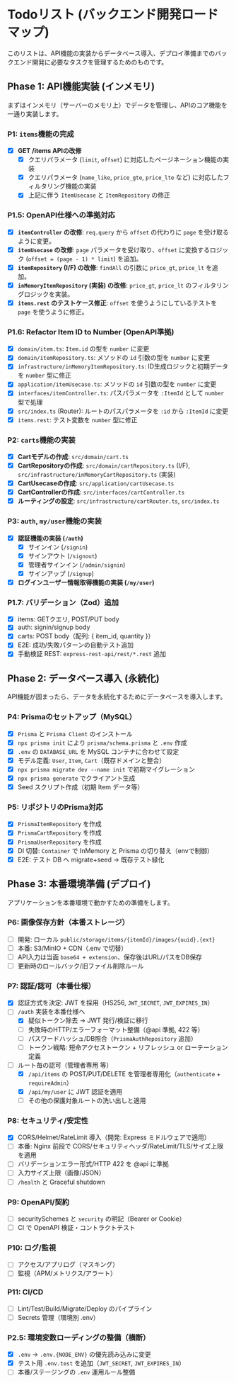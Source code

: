 # Todoリスト (バックエンド開発ロードマップ)

このリストは、API機能の実装からデータベース導入、デプロイ準備までのバックエンド開発に必要なタスクを管理するためのものです。

## Phase 1: API機能実装 (インメモリ)
まずはインメモリ（サーバーのメモリ上）でデータを管理し、APIのコア機能を一通り実装します。

### P1: `items`機能の完成
- [x] **GET /items APIの改修**
    - [x] クエリパラメータ (`limit`, `offset`) に対応したページネーション機能の実装
    - [x] クエリパラメータ (`name_like`, `price_gte`, `price_lte` など) に対応したフィルタリング機能の実装
    - [x] 上記に伴う `ItemUsecase` と `ItemRepository` の修正

### P1.5: OpenAPI仕様への準拠対応
- [x] **`itemController` の改修**: `req.query` から `offset` の代わりに `page` を受け取るように変更。
- [x] **`itemUsecase` の改修**: `page` パラメータを受け取り、`offset` に変換するロジック (`offset = (page - 1) * limit`) を追加。
- [x] **`itemRepository` (I/F) の改修**: `findAll` の引数に `price_gt`, `price_lt` を追加。
- [x] **`inMemoryItemRepository` (実装) の改修**: `price_gt`, `price_lt` のフィルタリングロジックを実装。
- [x] **`items.rest` のテストケース修正**: `offset` を使うようにしているテストを `page` を使うように修正。

### P1.6: Refactor Item ID to Number (OpenAPI準拠)
- [x] `domain/item.ts`: `Item.id` の型を `number` に変更
- [x] `domain/itemRepository.ts`: メソッドの `id` 引数の型を `number` に変更
- [x] `infrastructure/inMemoryItemRepository.ts`: ID生成ロジックと初期データを `number` 型に修正
- [x] `application/itemUsecase.ts`: メソッドの `id` 引数の型を `number` に変更
- [x] `interfaces/itemController.ts`: パスパラメータを `:ItemId` として `number` 型で処理
- [x] `src/index.ts` (Router): ルートのパスパラメータを `:id` から `:ItemId` に変更
- [x] `items.rest`: テスト変数を `number` 型に修正

### P2: `carts`機能の実装
- [x] **Cartモデルの作成**: `src/domain/cart.ts`
- [x] **CartRepositoryの作成**: `src/domain/cartRepository.ts` (I/F), `src/infrastructure/inMemoryCartRepository.ts` (実装)
- [x] **CartUsecaseの作成**: `src/application/cartUsecase.ts`
- [x] **CartControllerの作成**: `src/interfaces/cartController.ts`
- [x] **ルーティングの設定**: `src/infrastructure/cartRouter.ts`, `src/index.ts`

### P3: `auth`, `my/user`機能の実装
- [x] **認証機能の実装 (`/auth`)**
    - [x] サインイン (`/signin`)
    - [x] サインアウト (`/signout`)
    - [x] 管理者サインイン (`/admin/signin`)
    - [x] サインアップ (`/signup`)
- [x] **ログインユーザー情報取得機能の実装 (`/my/user`)**

### P1.7: バリデーション（Zod）追加
- [x] items: GETクエリ, POST/PUT body
- [x] auth: signin/signup body
- [x] carts: POST body（配列: { item_id, quantity }）
- [x] E2E: 成功/失敗パターンの自動テスト追加
- [x] 手動検証 REST: `express-rest-api/rest/*.rest` 追加

## Phase 2: データベース導入 (永続化)
API機能が固まったら、データを永続化するためにデータベースを導入します。

### P4: Prismaのセットアップ（MySQL）
- [x] `Prisma` と `Prisma Client` のインストール
- [x] `npx prisma init` により `prisma/schema.prisma` と `.env` 作成
- [x] `.env` の `DATABASE_URL` を MySQL コンテナに合わせて設定
- [x] モデル定義: `User`, `Item`, `Cart`（既存ドメインと整合）
- [x] `npx prisma migrate dev --name init` で初期マイグレーション
- [x] `npx prisma generate` でクライアント生成
- [x] Seed スクリプト作成（初期 Item データ等）

### P5: リポジトリのPrisma対応
- [x] `PrismaItemRepository` を作成
- [x] `PrismaCartRepository` を作成
- [x] `PrismaUserRepository` を作成
- [x] DI 切替: `Container` で InMemory と Prisma の切り替え（envで制御）
- [x] E2E: テスト DB へ migrate+seed → 既存テスト緑化

## Phase 3: 本番環境準備 (デプロイ)
アプリケーションを本番環境で動かすための準備をします。

### P6: 画像保存方針（本番ストレージ）
- [ ] 開発: ローカル `public/storage/items/{itemId}/images/{uuid}.{ext}`
- [ ] 本番: S3/MinIO + CDN（.env で切替）
- [ ] API入力は当面 `base64 + extension`、保存後はURL/パスをDB保存
- [ ] 更新時のロールバック/旧ファイル削除ルール

### P7: 認証/認可（本番仕様）
- [x] 認証方式を決定: JWT を採用（HS256, `JWT_SECRET`, `JWT_EXPIRES_IN`）
- [ ] `/auth` 実装を本番仕様へ
  - [x] 疑似トークン除去 → JWT 発行/検証に移行
  - [ ] 失敗時のHTTP/エラーフォーマット整備（@api 準拠, 422 等）
  - [ ] パスワードハッシュ/DB照合（`PrismaAuthRepository` 追加）
  - [ ] トークン戦略: 短命アクセストークン + リフレッシュ or ローテーション定義
- [ ] ルート毎の認可（管理者専用 等）
  - [x] `/api/items` の POST/PUT/DELETE を管理者専用化（`authenticate` + `requireAdmin`）
  - [x] `/api/my/user` に JWT 認証を適用
  - [ ] その他の保護対象ルートの洗い出しと適用

### P8: セキュリティ/安定性
- [x] CORS/Helmet/RateLimit 導入（開発: Express ミドルウェアで適用）
- [ ] 本番: Nginx 前段で CORS/セキュリティヘッダ/RateLimit/TLS/サイズ上限 を適用
- [ ] バリデーションエラー形式/HTTP 422 を @api に準拠
- [ ] 入力サイズ上限（画像/JSON）
- [ ] `/health` と Graceful shutdown

### P9: OpenAPI/契約
- [ ] securitySchemes と `security` の明記（Bearer or Cookie）
- [ ] CI で OpenAPI 検証・コントラクトテスト

### P10: ログ/監視
- [ ] アクセス/アプリログ（マスキング）
- [ ] 監視（APM/メトリクス/アラート）

### P11: CI/CD
- [ ] Lint/Test/Build/Migrate/Deploy のパイプライン
- [ ] Secrets 管理（環境別 .env）

### P2.5: 環境変数ローディングの整備（横断）
- [x] `.env` → `.env.{NODE_ENV}` の優先読み込みに変更
- [x] テスト用 `.env.test` を追加（`JWT_SECRET`, `JWT_EXPIRES_IN`）
- [ ] 本番/ステージングの `.env` 運用ルール整備
